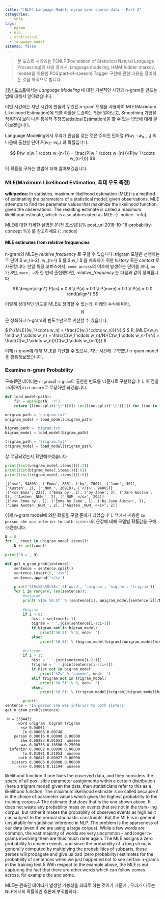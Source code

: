 ```yaml
---
title: "[NLP] Language Model: ngram over sparse data - Part 2"
categories:
  - snlp
tags:
  - ngram
  - nlp
  - statistical
  - language model
sitemap: false 
---
```


> 본 포스트 시리즈는 FSNLP(Foundation of Statistical Natural Language Processing)의 내용 중에서,
language modeling, HMM(hidden markov, model)을 이용한 POS(part-of-speech) Tagger 구현에 관한 
내용을 정리하는 것을 목적으로 합니다.

[지난 포스트][previous post]에서는 *Language Modeling* 에 대한 기본적인 사항과 n-gram을 만드는 법에 대해서 알아봤습니다.

이번 시간에는 지난 시간에 만들어 두었던 n-gram 모델을 사용하여 MLE(Maximum Likelihood Estimation)에 의한 
확률을 도출하는 법을 알아보고, Smoothing 기법을 적용하여 보다 나은 통계적 추정(Statistical Estimation)을 
할 수 있는 방법에 대해 알아보겠습니다.

Language Modeling에서 우리가 관심을 갖는 것은 주어진 단어열 $P(w_1 \cdots w_{n-1})$ 의 다음에 출현할
 단어 $P(w_1 \cdots w_{n})$ 의 확률입니다.

$$
P(w_n|w_1 \cdots w_{n-1}) = \frac{P(w_1 \cdots w_{n})}{P(w_1 \cdots w_{n-1})}
$$

이 확률을 구하는 방법에 대해 알아보겠습니다.

### MLE(Maximum Likelihood Estimation, 최대 우도 측정)

**wikipedea:** 
In statistics, maximum likelihood estimation (MLE) is a method of estimating the parameters of
 a statistical model, given observations. MLE attempts to find the parameter values that maximize
 the likelihood function, given the observations.
 The resulting estimate is called a maximum likelihood estimate, which is also abbreviated as MLE.
{: .notice--info}

MLE에 대한 자세한 설명은 [이전 포스팅]({% post_url 2018-10-18-probability-concept %}) 를 참고하세요
{: .notice}

#### MLE estimates from relative frequencies
n-gram의 MLE는 _relative frequency_ 로 구할 수 있습니다. trigram 모델은 선행하는 두 단어 $ w_{n-2}, w_{n-1} $ 를 
$ w_1 $ 을 예측하기 위한 _history_ 혹은 _context_ 로 사용합니다. 만일 특정 코퍼스에서, `come across`의 이후에 발생하는 단어를 보니,
`as` 가 8번, `more, a`가 한 번씩 출현했다면, _relative_frequency_ 는 다음과 같이 정의됩니다.

$$
\begin{align*}
P(as) = 0.8 \\
P(a) = 0.1 \\
P(more) = 0.1 \\
P(x) = 0.0
\end{align*}
$$

이렇게 상대적인 빈도를 MLE로 정의할 수 있는데, 아래의 수식에 따라, $$ N $$은 상쇄하고 n-gram의 빈도수만으로 계산할 수 있습니다.

$ P_{MLE}(w_1 \cdots w_n) = \frac{C(w_1 \cdots w_n)}{N} $
$ P_{MLE}(w_n \mid w_1 \cdots w_n) = \frac{C(w_1 \cdots w_n)/N}{C(w_1 \cdots w_n-1)/N} = \frac{C(w_1 \cdots w_n)}{C(w_1 \cdots w_{n-1})} $

이제 n-gram에 대해 MLE를 계산할 수 있으니, 지난 시간에 구축했던 n-gram model을 활용해보겠습니다.

### Examine n-gram Probability
구축했던 데이터는 `n-gram`과 `n-gram`이 출현한 빈도를 `\t`문자로 구분했습니다. 이 점을 고려하여 `dictionary`로 로딩하면 되겠습니다. 

```python
def load_model(path):
    fin = open(path, 'r')
    return {line.split('\t')[0]: int(line.split('\t')[1]) for line in fin.read().split('\n')}

unigram_path = 'unigram.txt'
unigram_model = load_model(unigram_path)

bigram_path = 'bigram.txt'
bigram_model = load_model(bigram_path)

trigram_path = 'trigram.txt'
trigram_model = load_model(trigram_path)
```

잘 로딩되었는지 확인해보겠습니다

```python
print(list(unigram_model.items())[:7])
print(list(bigram_model.items())[:6])
print(list(trigram_model.items())[:5])
```

	[('<s>', 94805), ('Emma', 865), ('by', 7601), ('Jane', 302), ('Austen', 2), ('_NUM_', 26919), ('</s>', 94805)]
	[('<s> Emma', 223), ('Emma by', 2), ('by Jane', 3), ('Jane Austen', 2), ('Austen _NUM_', 2), ('_NUM_ </s>', 294)]
	[('<s> Emma by', 1), ('Emma by Jane', 1), ('by Jane Austen', 2), ('Jane Austen _NUM_', 2), ('Austen _NUM_ </s>', 2)]


이제 n-gram model에 의한 확률을 구할 준비가 되었습니다.
책에서 사용한 `In person she was inferior to both sisters`의 문장에 대해 모델별 확률값을 구해보겠습니다.
	
```python
N = 0
for _, count in unigram_model.items():
    N += int(count)
    
print('N =', N)

def get_n_gram_prob(sentence):
    sentence = sentence.split()
    sentence.insert(0, '<s>')
    sentence.append('</s>')
    
    print('%10s%8s%8s%8s' %('word', 'unigram', 'bigram', 'trigram'))
    for i in range(0, len(sentence)):
    	#unigram
        print('%10s %0.5f' % (sentence[i], unigram_model[sentence[i]]/N), end=' ')
        
        #bigram
        if i > 0:
            hist = sentence[i-1]
            bigram = ' '.join(sentence[i-1:i+1])
            if bigram not in bigram_model:
                print('%0.5f' % 0, end=' ')
            else:
                print('%0.5f' % (bigram_model[bigram]/unigram_model[hist]), end=' ')
        
        #trigram
        if i > 1:
            hist = ' '.join(sentence[i-2:i])
            trigram = ' '.join(sentence[i-2:i+1])
            if hist not in bigram_model:
                print('%7s' % 'unseen', end=' ')
            elif trigram not in trigram_model:
                print('%0.5f' % 0, end=' ')
            else:
                print('%0.5f' % (trigram_model[trigram]/bigram_model[hist]), end=' ')

        print()
sentence = 'In person she was inferior to both sisters'
get_n_gram_prob(sentence)
```

     N = 2334432
          word unigram  bigram trigram
           <s> 0.04061 
            In 0.00066 0.00746 
        person 0.00016 0.00000 0.00000 
           she 0.00283 0.01053  unseen 
           was 0.00738 0.10506 0.25000 
      inferior 0.00002 0.00000 0.00000 
            to 0.01871 0.21053  unseen 
          both 0.00041 0.00027 0.00000 
       sisters 0.00006 0.00000 0.00000 
          </s> 0.04061 0.11194  unseen 

likelihood function
If one fixes the observed data, and then considers the space of all pos- sible parameter assignments 
within a certain distribution (here a trigram model) given the data, then statisticians refer to this as a likelihood function.
The maximum likelihood estimate is so called because it is the choice of parameter values which gives the highest probability 
to the training corpus.4 The estimate that does that is the one shown above. It does not waste any probability mass on events 
that are not in the train- ing corpus, but rather it makes the probability of observed events as high as it can subject to 
the normal stochastic constraints. But the MLE is in general unsuitable for statistical inference in NLP. 
The problem is the sparseness of our data (even if we are using a large corpus). While a few words are common, 
the vast majority of words are very uncommon – and longer n-grams involving them are thus much rarer again. 
The MLE assigns a zero probability to unseen events, and since the probability of a long string is generally 
computed by multiplying the probabilities of subparts, these zeroes will propagate and give us bad (zero probability) 
estimates for the probability of sentences when we just happened not to see certain n-grams in the training text.5 
With respect to the example above, the MLE is not capturing the fact that there are other words which can follow comes across, for example the and some.

MLE는 관측된 데이터가 발생할 가능성을 최대로 하는 것이기 때문에 , 우리가 다루는 NLP에서의 확률적인 추론에 부적합하다.

[previous post]:https://sept1022.github.io/snlp/language-model-part-1/